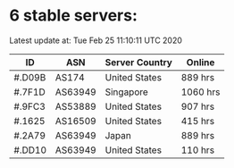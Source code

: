 # 6 stable servers:

Latest update at: Tue Feb 25 11:10:11 UTC 2020

| ID | ASN | Server Country | Online |
| -- | --- | -------------- | ------ |
| #.D09B | AS174 | United States | 889 hrs |
| #.7F1D | AS63949 | Singapore | 1060 hrs |
| #.9FC3 | AS53889 | United States | 907 hrs |
| #.1625 | AS16509 | United States | 415 hrs |
| #.2A79 | AS63949 | Japan | 889 hrs |
| #.DD10 | AS63949 | United States | 110 hrs |

